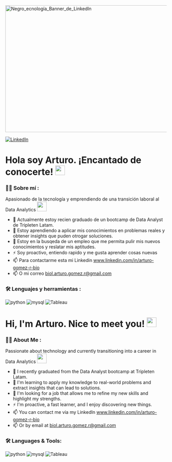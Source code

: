 <div id="header" align="center">
  <img decoding="async" " width="800"/>
</div>
<img width="1584" height="396" alt="Negro_ecnología_Banner_de_LinkedIn" src="https://github.com/user-attachments/assets/d8d0e4d2-8ce5-4f94-b576-1d0741ec464d" />

[![LinkedIn](https://img.shields.io/badge/LinkedIn-%230077B5.svg?&style=for-the-badge&logo=linkedin&logoColor=white)](https://www.linkedin.com/in/arturo-gomez-r-bio)

<h1>
  Hola soy Arturo. ¡Encantado de conocerte!
  <img decoding="async" src="https://media.giphy.com/media/hvRJCLFzcasrR4ia7z/giphy.gif" width="30px"/>
</h1>

 <div id="header" align="left">

### :man_technologist: Sobre mí :

Apasionado de la tecnología y emprendiendo de una transición laboral al Data Analytics <img decoding="async" src="https://media.giphy.com/media/WUlplcMpOCEmTGBtBW/giphy.gif" width="30">

- 🔭 Actualmente estoy recien graduado de un bootcamp de Data Analyst de Tripleten Latam.
- 🌱 Estoy aprendiendo a aplicar mis conocimientos en problemas reales y obtener insights que puden otrogar soluciones.
- 🤔 Estoy en la busqeda de un empleo que me permita pulir mis nuevos conocimientos y reslatar mis aptitudes.
- ⚡ Soy proactivo, entiendo rapido y me gusta aprender cosas nuevas
- 📫 Para contactarme esta mi Linkedin www.linkedin.com/in/arturo-gomez-r-bio
- 📫 O mi correo biol.arturo.gomez.r@gmail.com
  
### :hammer_and_wrench: Lenguajes y herramientas :

<div id="header" align="left">
    <img decoding="async" src="https://img.shields.io/badge/Python-3776AB?style=for-the-badge&logo=python&logoColor=white" alt="python"/>
  </a>
    <img decoding="async" src="https://img.shields.io/badge/MySQL-6DB33F?style=for-the-badge&logo=mysql&logoColor=white" alt="mysql"/>
  </a>
 <img decoding="async" src="https://img.shields.io/badge/Tableau-FFBE00?style=for-the-badge&logo=Tableau&logoColor=white" alt="Tableau"/>
  </a>

</div>

<h1>
  Hi, I'm Arturo. Nice to meet you!
  <img decoding="async" src="https://media.giphy.com/media/hvRJCLFzcasrR4ia7z/giphy.gif" width="30px"/>
</h1>

<div id="header" align="left">

### :man_technologist: About Me :

Passionate about technology and currently transitioning into a career in Data Analytics <img decoding="async" src="https://media.giphy.com/media/WUlplcMpOCEmTGBtBW/giphy.gif" width="30">

- 🔭 I recently graduated from the Data Analyst bootcamp at Tripleten Latam.
- 🌱 I'm learning to apply my knowledge to real-world problems and extract insights that can lead to solutions.
- 🤔 I'm looking for a job that allows me to refine my new skills and highlight my strengths.
- ⚡ I'm proactive, a fast learner, and I enjoy discovering new things.
- 📫 You can contact me via my LinkedIn www.linkedin.com/in/arturo-gomez-r-bio
- 📫 Or by email at biol.arturo.gomez.r@gmail.com

### :hammer_and_wrench: Languages & Tools:

<div id="header" align="left">
    <img decoding="async" src="https://img.shields.io/badge/Python-3776AB?style=for-the-badge&logo=python&logoColor=white" alt="python"/>
  </a>
    <img decoding="async" src="https://img.shields.io/badge/MySQL-6DB33F?style=for-the-badge&logo=mysql&logoColor=white" alt="mysql"/>
  </a>
  <img decoding="async" src="https://img.shields.io/badge/Tableau-FFBE00?style=for-the-badge&logo=Tableau&logoColor=white" alt="Tableau"/>
  </a>

</div>
<!--
**ArturoG19/ArturoG19** is a ✨ _special_ ✨ repository because its `README.md` (this file) appears on your GitHub profile.

Here are some ideas to get you started:

- 🔭 I’m currently working on ...
- 🌱 I’m currently learning ...
- 👯 I’m looking to collaborate on ...
- 🤔 I’m looking for help with ...
- 💬 Ask me about ...
- 📫 How to reach me: ...
- 😄 Pronouns: ...
- ⚡ Fun fact: ...
-->
